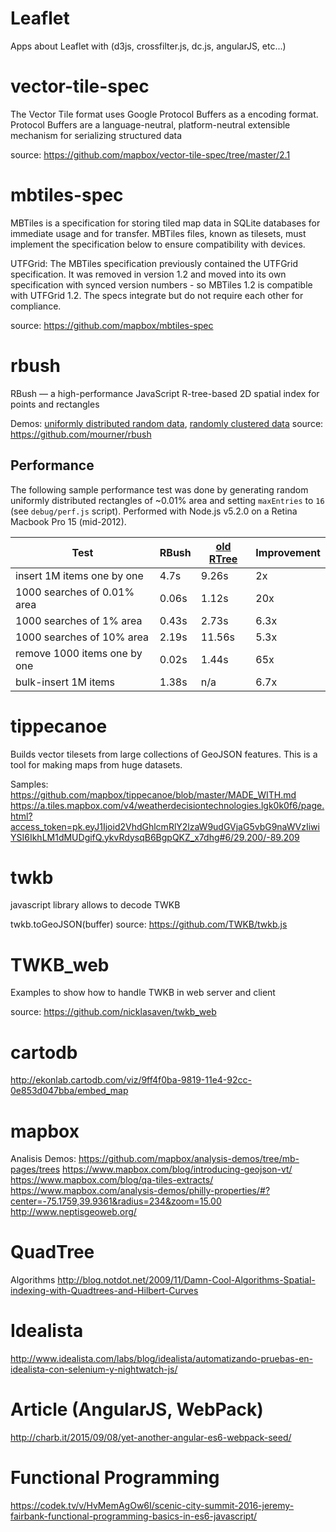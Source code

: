# Leaflet
Apps about Leaflet with (d3js, crossfilter.js, dc.js, angularJS, etc...)

# vector-tile-spec
The Vector Tile format uses Google Protocol Buffers as a encoding format. Protocol Buffers are a language-neutral, platform-neutral extensible mechanism for serializing structured data

source: https://github.com/mapbox/vector-tile-spec/tree/master/2.1

# mbtiles-spec
MBTiles is a specification for storing tiled map data in SQLite databases for immediate usage and for transfer. MBTiles files, known as tilesets, must implement the specification below to ensure compatibility with devices.

UTFGrid: The MBTiles specification previously contained the UTFGrid specification. It was removed in version 1.2 and moved into its own specification with synced version numbers - so MBTiles 1.2 is compatible with UTFGrid 1.2. The specs integrate but do not require each other for compliance.

source: https://github.com/mapbox/mbtiles-spec

# rbush
RBush — a high-performance JavaScript R-tree-based 2D spatial index for points and rectangles

Demos: [uniformly distributed random data](http://mourner.github.io/rbush/viz/viz-uniform.html), [randomly clustered data](http://mourner.github.io/rbush/viz/viz-cluster.html)
source: https://github.com/mourner/rbush

## Performance
 
 The following sample performance test was done by generating
 random uniformly distributed rectangles of ~0.01% area and setting `maxEntries` to `16`
 (see `debug/perf.js` script).
 Performed with Node.js v5.2.0 on a Retina Macbook Pro 15 (mid-2012).
 
 Test                         | RBush  | [old RTree](https://github.com/imbcmdth/RTree) | Improvement
 ---------------------------- | ------ | ------ | ----
 insert 1M items one by one   | 4.7s   | 9.26s  | 2x
 1000 searches of 0.01% area  | 0.06s  | 1.12s  | 20x
 1000 searches of 1% area     | 0.43s  | 2.73s  | 6.3x
 1000 searches of 10% area    | 2.19s  | 11.56s | 5.3x
 remove 1000 items one by one | 0.02s  | 1.44s  | 65x
 bulk-insert 1M items         | 1.38s  | n/a    | 6.7x

# tippecanoe
Builds vector tilesets from large collections of GeoJSON features. This is a tool for making maps from huge datasets.

Samples:
https://github.com/mapbox/tippecanoe/blob/master/MADE_WITH.md
https://a.tiles.mapbox.com/v4/weatherdecisiontechnologies.lgk0k0f6/page.html?access_token=pk.eyJ1Ijoid2VhdGhlcmRlY2lzaW9udGVjaG5vbG9naWVzIiwiYSI6IkhLM1dMUDgifQ.ykvRdysqB6BgpQKZ_x7dhg#6/29.200/-89.209

# twkb
javascript library allows to decode TWKB

twkb.toGeoJSON(buffer)
source: https://github.com/TWKB/twkb.js

# TWKB_web
Examples to show how to handle TWKB in web server and client

source: https://github.com/nicklasaven/twkb_web

# cartodb
http://ekonlab.cartodb.com/viz/9ff4f0ba-9819-11e4-92cc-0e853d047bba/embed_map

# mapbox
Analisis Demos: https://github.com/mapbox/analysis-demos/tree/mb-pages/trees
https://www.mapbox.com/blog/introducing-geojson-vt/
https://www.mapbox.com/blog/qa-tiles-extracts/
https://www.mapbox.com/analysis-demos/philly-properties/#?center=-75.1759,39.9361&radius=234&zoom=15.00
http://www.neptisgeoweb.org/

# QuadTree
Algorithms
http://blog.notdot.net/2009/11/Damn-Cool-Algorithms-Spatial-indexing-with-Quadtrees-and-Hilbert-Curves

# Idealista
http://www.idealista.com/labs/blog/idealista/automatizando-pruebas-en-idealista-con-selenium-y-nightwatch-js/

# Article (AngularJS, WebPack)
http://charb.it/2015/09/08/yet-another-angular-es6-webpack-seed/

# Functional Programming
https://codek.tv/v/HvMemAgOw6I/scenic-city-summit-2016-jeremy-fairbank-functional-programming-basics-in-es6-javascript/
